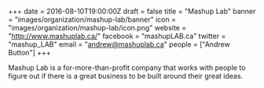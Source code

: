 +++
date = 2016-08-10T19:00:00Z
draft = false
title = "Mashup Lab"
banner = "images/organization/mashup-lab/banner"
icon = "images/organization/mashup-lab/icon.png"
website = "http://www.mashuplab.ca/"
facebook = "mashupLAB.ca"
twitter = "mashup_LAB"
email = "andrew@mashuplab.ca"
people = ["Andrew Button"]
+++

Mashup Lab is a for-more-than-profit company that works with people to figure out if there is a great business to be built around their great ideas.
